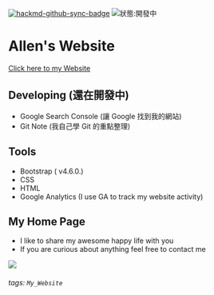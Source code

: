 [![hackmd-github-sync-badge](https://hackmd.io/YDVAdaDFS5OgBrVQydfkVQ/badge)](https://hackmd.io/YDVAdaDFS5OgBrVQydfkVQ)
![狀態:開發中](https://img.shields.io/badge/status-developing-orange)   

# Allen's Website
[Click here to my Website](https://allenlin316.github.io/)

## Developing (還在開發中)
* Google Search Console (讓 Google 找到我的網站)
* Git Note (我自己學 Git 的重點整理)
   
## Tools
* Bootstrap ( v4.6.0.)
* CSS
* HTML
* Google Analytics (I use GA to track my website activity)

## My Home Page
* I like to share my awesome happy life with you
* If you are curious about anything feel free to contact me
          
![](https://i.imgur.com/c0eYMSc.jpg)

###### tags: `My_Website`
